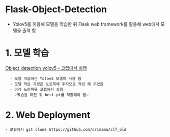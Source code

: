 # Flask-Object-Detection 
- Yolov5를 이용해 모델을 학습한 뒤 Flask web framework를 활용해 web에서 모델을 출력 함 

# 1. 모델 학습 
[Object_detection_yolov5 - 코랩에서 실행](https://github.com/crimama/clf_obj/blob/main/2_object_detection/flask_object_detection/Object_detection_YOLOv5.ipynb)
```
  - 모델 학습에는 Yolov5 모델이 사용 됨
  - 모델 학습 과정은 노트북에 주석으로 작성 해 두었음 
  - 아래 노트북을 코랩에서 실행 
  - 💡학습을 마친 뒤 best.pt를 저장해야 함💡 
```

# 2. Web Deployment 
~~~
- 로컬에서 git clone https://github.com/crimama/clf_old 
